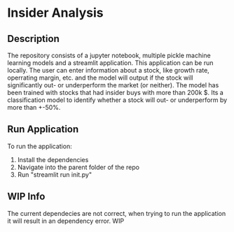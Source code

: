 # Insider Analysis
## Description
The repository consists of a jupyter notebook, multiple pickle machine learning models and a streamlit application. This application can be run locally. The user can enter information about a stock, like growth rate, operrating margin, etc. and the model will output if the stock will significantly out- or underperform the market (or neither). The model has been trained with stocks that had insider buys with more than 200k $. Its a classification model to identify whether a stock will out- or underperform by more than +-50%.
## Run Application
To run the application:
1. Install the dependencies
2. Navigate into the parent folder of the repo
3. Run "streamlit run init.py"
## WIP Info
The current dependecies are not correct, when trying to run the application it will result in an dependency error. WIP
